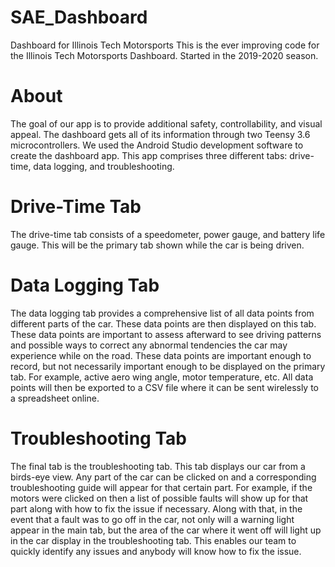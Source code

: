 # SAE_Dashboard
Dashboard for Illinois Tech Motorsports
This is the ever improving code for the Illinois Tech Motorsports Dashboard. 
Started in the 2019-2020 season.

# About
The goal of our app is to provide additional safety, controllability, and visual appeal. The dashboard gets all of its information through two Teensy 3.6 microcontrollers. We used the Android Studio development software to create the dashboard app. This app comprises three different tabs: drive-time, data logging, and troubleshooting. 
# Drive-Time Tab
The drive-time tab consists of a speedometer, power gauge, and battery life gauge. This will be the primary tab shown while the car is being driven.  
# Data Logging Tab
The data logging tab provides a comprehensive list of all data points from different parts of the car. These data points are then displayed on this tab. These data points are important to assess afterward to see driving patterns and possible ways to correct any abnormal tendencies the car may experience while on the road. These data points are important enough to record, but not necessarily important enough to be displayed on the primary tab. For example, active aero wing angle, motor temperature, etc. All data points will then be exported to a CSV file where it can be sent wirelessly to a spreadsheet online. 
# Troubleshooting Tab
The final tab is the troubleshooting tab. This tab displays our car from a birds-eye view. Any part of the car can be clicked on and a corresponding troubleshooting guide will appear for that certain part. For example, if the motors were clicked on then a list of possible faults will show up for that part along with how to fix the issue if necessary. Along with that, in the event that a fault was to go off in the car, not only will a warning light appear in the main tab, but the area of the car where it went off will light up in the car display in the troubleshooting tab. This enables our team to quickly identify any issues and anybody will know how to fix the issue.
